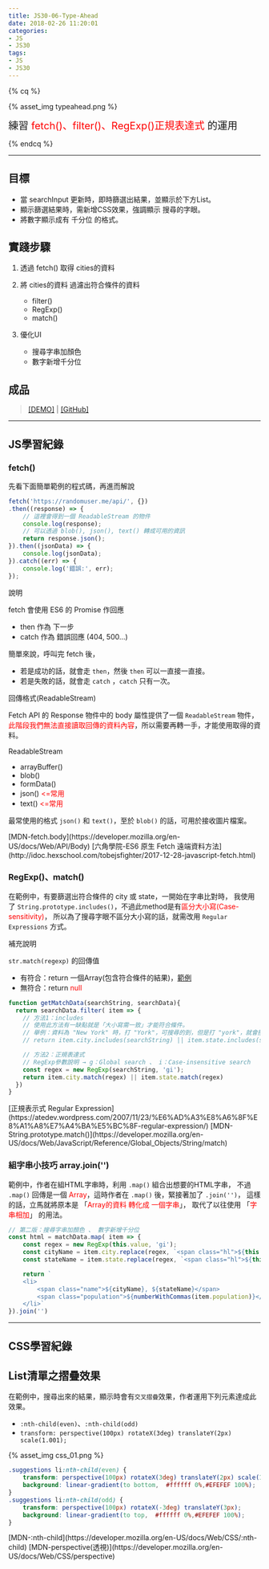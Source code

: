 ```yaml
---
title: JS30-06-Type-Ahead
date: 2018-02-26 11:20:01
categories:
- JS
- JS30
tags:
- JS
- JS30
---
```


{% cq %}

{% asset_img typeahead.png %}

<font style="font-size:20px;">練習 <font color="red">fetch()、filter()、RegExp()正規表達式</font> 的運用</font>

{% endcq %}

<!-- more -->
***

## 目標

- 當 searchInput 更新時，即時篩選出結果，並顯示於下方List。
- 顯示篩選結果時，需新增CSS效果，強調顯示 搜尋的字眼。
- 將數字顯示成有 千分位 的格式。

## 實踐步驟

1. 透過 fetch() 取得 cities的資料

2. 將 cities的資料 過濾出符合條件的資料
    - filter()
    - RegExp()
    - match()

3. 優化UI
    - 搜尋字串加顏色
    - 數字新增千分位

## 成品

>[[DEMO]](https://kanboo.github.io/JavaScript30/06%20-%20Type%20Ahead/) | [[GitHub]](https://github.com/kanboo/JavaScript30/blob/master/06%20-%20Type%20Ahead/index.html)


***
## JS學習紀錄

### fetch()

先看下面簡單範例的程式碼，再進而解說

``` js 簡單範例
fetch('https://randomuser.me/api/', {})
.then((response) => {
    // 這裡會得到一個 ReadableStream 的物件
    console.log(response);
    // 可以透過 blob(), json(), text() 轉成可用的資訊
    return response.json();
}).then((jsonData) => {
    console.log(jsonData);
}).catch((err) => {
    console.log('錯誤:', err);
});
```

<span id="inline-blue">說明</span>

fetch 會使用 ES6 的 Promise 作回應
- then 作為 下一步
- catch 作為 錯誤回應 (404, 500…)

簡單來說，呼叫完 fetch 後，
- 若是成功的話，就會走 `then`，然後 `then` 可以一直接一直接。
- 若是失敗的話，就會走 `catch` ，`catch` 只有一次。

<span id="inline-purple">回傳格式(ReadableStream)</span>

Fetch API 的 Response 物件中的 body 屬性提供了一個 `ReadableStream` 物件，
<font color="red">此階段我們無法直接讀取回傳的資料內容</font>，所以需要再轉一手，才能使用取得的資料。

ReadableStream
- arrayBuffer()
- blob()
- formData()
- json() <font color="red"><=常用</font>
- text() <font color="red"><=常用</font>

最常使用的格式 `json()` 和 `text()`，至於 `blob()` 的話，可用於接收圖片檔案。

<div class="note info">[MDN-fetch.body](https://developer.mozilla.org/en-US/docs/Web/API/Body)
[六角學院-ES6 原生 Fetch 遠端資料方法](http://idoc.hexschool.com/tobejsfighter/2017-12-28-javascript-fetch.html)</div>

### RegExp()、match()

在範例中，有要篩選出符合條件的 city 或  state，一開始在字串比對時，
我使用了 `String.prototype.includes()`，不過此method是有<font color="red">區分大小寫(Case-sensitivity)</font>，
所以為了搜尋字眼不區分大小寫的話，就需改用 `Regular Expressions` 方式。


<span id="inline-yellow">補充說明</span>

`str.match(regexp)` 的回傳值
- 有符合：return 一個Array(包含符合條件的結果)，[範例](http://jsbin.com/savasilexo/edit?js,console)
- 無符合：return <font color="red">null</font>


``` js 篩選範例
function getMatchData(searchString, searchData){
  return searchData.filter( item => {
    // 方法1：includes
    // 使用此方法有一缺點就是「大小寫需一致」才能符合條件。
    // 舉例：資料為 "New York" 時，打 "York"，可搜尋的到，但是打 "york"，就會搜不到。
    // return item.city.includes(searchString) || item.state.includes(searchString)

    // 方法2：正規表達式
    // RegExp參數說明 → g：Global search 、 i：Case-insensitive search
    const regex = new RegExp(searchString, 'gi');
    return item.city.match(regex) || item.state.match(regex)
  })
}
```

<div class="note info">[正規表示式 Regular Expression](https://atedev.wordpress.com/2007/11/23/%E6%AD%A3%E8%A6%8F%E8%A1%A8%E7%A4%BA%E5%BC%8F-regular-expression/)
[MDN-String.prototype.match()](https://developer.mozilla.org/en-US/docs/Web/JavaScript/Reference/Global_Objects/String/match)</div>

### 組字串小技巧 array.join('')

範例中，作者在組HTML字串時，利用 `.map()` 組合出想要的HTML字串，
不過 `.map()` 回傳是一個 <font color="red">Array</font>，這時作者在 `.map()` 後，緊接著加了 `.join('')`，
這樣的話，立馬就將原本是 「<font color="red">Array的資料 轉化成 一個字串</font>」，
取代了以往使用 「<font color="red">字串相加</font>」 的用法。

``` js
// 第二版：搜尋字串加顏色 、 數字新增千分位
const html = matchData.map( item => {
    const regex = new RegExp(this.value, 'gi');
    const cityName = item.city.replace(regex, `<span class="hl">${this.value}</span>`);
    const stateName = item.state.replace(regex, `<span class="hl">${this.value}</span>`);

    return `
    <li>
        <span class="name">${cityName}, ${stateName}</span>
        <span class="population">${numberWithCommas(item.population)}</span>
    </li>`
}).join('')
```

***
## CSS學習紀錄

## List清單之摺疊效果

在範例中，搜尋出來的結果，顯示時會有`交叉摺疊`效果，作者運用下列元素達成此效果。

- `:nth-child(even)`、`:nth-child(odd)`
- `transform: perspective(100px) rotateX(3deg) translateY(2px) scale(1.001);`

{% asset_img css_01.png %}

``` css CSS-交叉摺疊效果
.suggestions li:nth-child(even) {
    transform: perspective(100px) rotateX(3deg) translateY(2px) scale(1.001);
    background: linear-gradient(to bottom,  #ffffff 0%,#EFEFEF 100%);
}
.suggestions li:nth-child(odd) {
    transform: perspective(100px) rotateX(-3deg) translateY(3px);
    background: linear-gradient(to top,  #ffffff 0%,#EFEFEF 100%);
}
```

<div class="note info">[MDN-:nth-child](https://developer.mozilla.org/en-US/docs/Web/CSS/:nth-child)
[MDN-perspective(透視)](https://developer.mozilla.org/en-US/docs/Web/CSS/perspective)</div>
